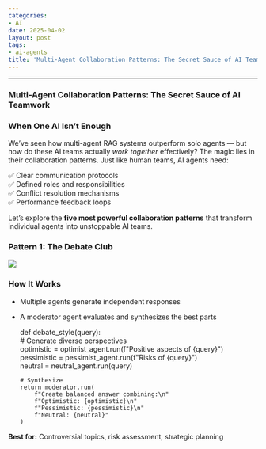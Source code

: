 ```yaml
---
categories:
- AI
date: 2025-04-02
layout: post
tags:
- ai-agents
title: 'Multi-Agent Collaboration Patterns: The Secret Sauce of AI Teamwork'
---
```



* * *

### Multi-Agent Collaboration Patterns: The Secret Sauce of AI Teamwork

### When One AI Isn’t Enough

We’ve seen how multi-agent RAG systems outperform solo agents — but how do these AI teams actually _work together_ effectively? The magic lies in their collaboration patterns. Just like human teams, AI agents need:

✅ Clear communication protocols  
✅ Defined roles and responsibilities  
✅ Conflict resolution mechanisms  
✅ Performance feedback loops

Let’s explore the **five most powerful collaboration patterns** that transform individual agents into unstoppable AI teams.

### Pattern 1: The Debate Club

![](https://cdn-images-1.medium.com/max/800/1*JKUKWk5eu-udO6jVONr8eA.png)

### How It Works

  * Multiple agents generate independent responses
  * A moderator agent evaluates and synthesizes the best parts

    def debate_style(query):    
        # Generate diverse perspectives    
        optimistic = optimist_agent.run(f"Positive aspects of {query}")    
        pessimistic = pessimist_agent.run(f"Risks of {query}")    
        neutral = neutral_agent.run(query)    
          
        # Synthesize    
        return moderator.run(    
            f"Create balanced answer combining:\n"    
            f"Optimistic: {optimistic}\n"    
            f"Pessimistic: {pessimistic}\n"    
            f"Neutral: {neutral}"    
        )

 **Best for:** Controversial topics, risk assessment, strategic planning